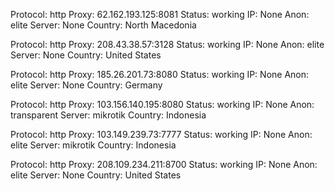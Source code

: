 Protocol: http
Proxy: 62.162.193.125:8081
Status: working
IP: None
Anon: elite
Server: None
Country: North Macedonia

Protocol: http
Proxy: 208.43.38.57:3128
Status: working
IP: None
Anon: elite
Server: None
Country: United States

Protocol: http
Proxy: 185.26.201.73:8080
Status: working
IP: None
Anon: elite
Server: None
Country: Germany

Protocol: http
Proxy: 103.156.140.195:8080
Status: working
IP: None
Anon: transparent
Server: mikrotik
Country: Indonesia

Protocol: http
Proxy: 103.149.239.73:7777
Status: working
IP: None
Anon: elite
Server: mikrotik
Country: Indonesia

Protocol: http
Proxy: 208.109.234.211:8700
Status: working
IP: None
Anon: elite
Server: None
Country: United States

